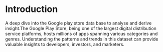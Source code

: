 # Introduction
A deep dive into the Google play store data base to analyse and derive insight.The Google Play Store, being one of the largest digital distribution service platforms, hosts millions of apps spanning various categories and genres. Understanding the patterns and trends in this dataset can provide valuable insights to developers, investors, and marketers. 
